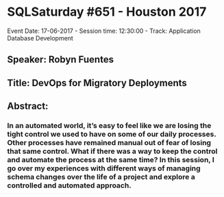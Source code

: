 # SQLSaturday #651 - Houston 2017
Event Date: 17-06-2017 - Session time: 12:30:00 - Track: Application  Database Development
## Speaker: Robyn Fuentes
## Title: DevOps for Migratory Deployments
## Abstract:
### In an automated world, it’s easy to feel like we are losing the tight control we used to have on some of our daily processes. Other processes have remained manual out of fear of losing that same control. What if there was a way to keep the control and automate the process at the same time? In this session, I go over my experiences with different ways of managing schema changes over the life of a project and explore a controlled and automated approach.
